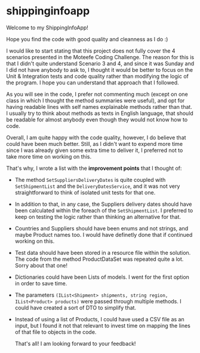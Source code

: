 # shippinginfoapp

Welcome to my ShippingInfoApp!

Hope you find the code with good quality and cleanness as I do :)

I would like to start stating that this project does not fully cover the 4 scenarios presented in the Moteefe Coding Challenge. The reason for this is that I didn't quite understand Scenario 3 and 4, and since it was Sunday and I did not have anybody to ask to, I thought it would be better to focus on the Unit & Integration tests and code quality rather than modifying the logic of the program. I hope you can understand that approach that I followed.

As you will see in the code, I prefer not commenting much (except on one class in which I thought the method summaries were useful), and opt for having readable lines with self names explainable methods rather than that. I usually try to think about methods as texts in English language, that should be readable for almost anybody even though they would not know how to code.

Overall, I am quite happy with the code quality, however, I do believe that could have been much better. Still, as I didn't want to expend more time since I was already given some extra time to deliver it, I preferred not to take more time on working on this. 

That's why, I wrote a list with the **improvement points** that I thought of:
- The method `SetSuppliersDeliveryDates` is quite coupled with `SetShipmentList` and the `DeliveryDatesService`, and it was not very straightforward to think of isolated unit tests for that one.
- In addition to that, in any case, the Suppliers delivery dates should have been calculated within the foreach of the `SetShipmentList`. I preferred to keep on testing the logic rather than thinking an alternative for that.
- Countries and Suppliers should have been enums and not strings, and maybe Product names too. I would have definetly done that if continued working on this.
- Test data should have been stored in a resource file within the solution. The code from the method ProductDataSet was repeated quite a lot. Sorry about that one!
- Dictionaries could have been Lists of models. I went for the first option in order to save time.
- The parameters `(IList<Shipment> shipments, string region, IList<Product> products)` were passed through multiple methods. I could have created a sort of DTO to simplify that.
- Instead of using a list of Products, I could have used a CSV file as an input, but I found it not that relevant to invest time on mapping the lines of that file to objects in the code.
  
  That's all! I am looking forward to your feedback!


